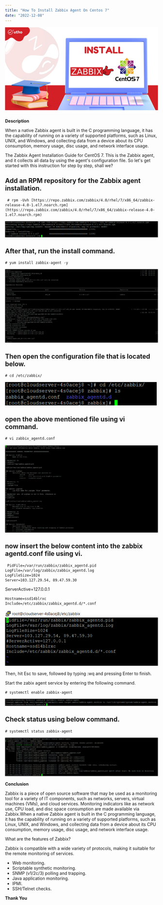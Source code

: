 ```yaml
---
title: "How To Install Zabbix Agent On Centos 7"
date: "2022-12-08"
---
```


![](images/How-To-Install-Zabbix-Agent-On-Centos-7_utho.jpg)

**Description**

When a native Zabbix agent is built in the C programming language, it has the capability of running on a variety of supported platforms, such as Linux, UNIX, and Windows, and collecting data from a device about its CPU consumption, memory usage, disc usage, and network interface usage.

The Zabbix Agent Installation Guide for CentOS 7. This is the Zabbix agent, and it collects all data by using the agent's configuration file. So let's get started with this instruction for step by step, shall we?

## Add an RPM repository for the Zabbix agent installation.

```
 # rpm -Uvh [https://repo.zabbix.com/zabbix/4.0/rhel/7/x86_64/zabbix-release-4.0-1.el7.noarch.rpm](https://repo.zabbix.com/zabbix/4.0/rhel/7/x86_64/zabbix-release-4.0-1.el7.noarch.rpm) 
```

![output](images/image-417-1024x109.png)

## After that, run the install command.

```
# yum install zabbix-agent -y 
```

![output](images/image-418-1024x492.png)

## Then open the configuration file that is located below.

```
# cd /etc/zabbix/ 
```

![output](images/image-419.png)

## open the above mentioned file using vi command.

```
# vi zabbix_agentd.conf 
```

![output](images/image-420-1024x587.png)

## now insert the below content into the zabbix agentd.conf file using vi.

```
 PidFile=/var/run/zabbix/zabbix_agentd.pid  
LogFile=/var/log/zabbix/zabbix_agentd.log  
LogFileSize=1024  
Server=103.127.29.54, 89.47.59.30

```
ServerActive=127.0.0.1
```
Hostname=ssd14blrxc  
Include=/etc/zabbix/zabbix_agentd.d/*.conf 
```

![](images/image-424.png)

Then, hit Esc to save, followed by typing :wq and pressing Enter to finish.

Start the zabix agent service by entering the following command.

```
# systemctl enable zabbix-agent 
```

![output](images/image-422-1024x46.png)

## Check status using below command.

```
# systemctl status zabbix-agent 
```

![](images/image-423-1024x259.png)

**Conclusion**

Zabbix is a piece of open source software that may be used as a monitoring tool for a variety of IT components, such as networks, servers, virtual machines (VMs), and cloud services. Monitoring indicators like as network use, CPU load, and disc space consumption are made available via Zabbix.When a native Zabbix agent is built in the C programming language, it has the capability of running on a variety of supported platforms, such as Linux, UNIX, and Windows, and collecting data from a device about its CPU consumption, memory usage, disc usage, and network interface usage.

What are the features of Zabbix?

Zabbix is compatible with a wide variety of protocols, making it suitable for the remote monitoring of services.

- Web monitoring.
- Scriptable synthetic monitoring.
- SNMP (v1/2c/3) polling and trapping.
- Java application monitoring.
- IPMI.
- SSH/Telnet checks.

**Thank You**
